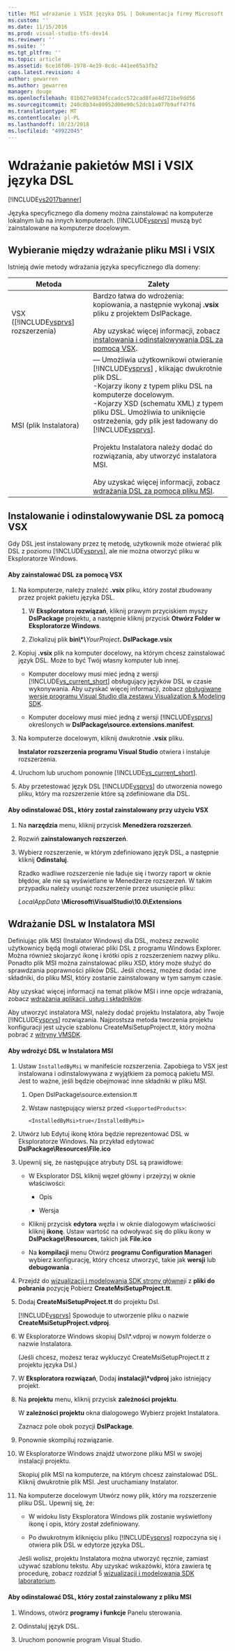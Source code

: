```yaml
---
title: MSI wdrażanie i VSIX języka DSL | Dokumentacja firmy Microsoft
ms.custom: ''
ms.date: 11/15/2016
ms.prod: visual-studio-tfs-dev14
ms.reviewer: ''
ms.suite: ''
ms.tgt_pltfrm: ''
ms.topic: article
ms.assetid: 6ce16f06-1978-4e19-8cdc-441ee65a3fb2
caps.latest.revision: 4
author: gewarren
ms.author: gewarren
manager: douge
ms.openlocfilehash: 81b027e9834fccadcc572cad8fae4d721be9dd56
ms.sourcegitcommit: 240c8b34e80952d00e90c52dcb1a077b9aff47f6
ms.translationtype: MT
ms.contentlocale: pl-PL
ms.lasthandoff: 10/23/2018
ms.locfileid: "49922045"
---
```

# <a name="msi-and-vsix-deployment-of-a-dsl"></a>Wdrażanie pakietów MSI i VSIX języka DSL
[!INCLUDE[vs2017banner](../includes/vs2017banner.md)]

Języka specyficznego dla domeny można zainstalować na komputerze lokalnym lub na innych komputerach. [!INCLUDE[vsprvs](../includes/vsprvs-md.md)] muszą być zainstalowane na komputerze docelowym.  
  
##  <a name="which"></a> Wybieranie między wdrażanie pliku MSI i VSIX  
 Istnieją dwie metody wdrażania języka specyficznego dla domeny:  
  
|Metoda|Zalety|  
|------------|--------------|  
|VSX ([!INCLUDE[vsprvs](../includes/vsprvs-md.md)] rozszerzenia)|Bardzo łatwa do wdrożenia: kopiowania, a następnie wykonaj **.vsix** pliku z projektem DslPackage.<br /><br /> Aby uzyskać więcej informacji, zobacz [instalowania i odinstalowywania DSL za pomocą VSX](#Installing).|  
|MSI (plik Instalatora)|— Umożliwia użytkownikowi otwieranie [!INCLUDE[vsprvs](../includes/vsprvs-md.md)] , klikając dwukrotnie plik DSL.<br />-Kojarzy ikony z typem pliku DSL na komputerze docelowym.<br />-Kojarzy XSD (schematu XML) z typem pliku DSL. Umożliwia to uniknięcie ostrzeżenia, gdy plik jest ładowany do [!INCLUDE[vsprvs](../includes/vsprvs-md.md)].<br /><br /> Projektu Instalatora należy dodać do rozwiązania, aby utworzyć instalatora MSI.<br /><br /> Aby uzyskać więcej informacji, zobacz [wdrażania DSL za pomocą pliku MSI](#msi).|  
  
##  <a name="Installing"></a> Instalowanie i odinstalowywanie DSL za pomocą VSX  
 Gdy DSL jest instalowany przez tę metodę, użytkownik może otwierać plik DSL z poziomu [!INCLUDE[vsprvs](../includes/vsprvs-md.md)], ale nie można otworzyć pliku w Eksploratorze Windows.  
  
#### <a name="to-install-a-dsl-by-using-the-vsx"></a>Aby zainstalować DSL za pomocą VSX  
  
1.  Na komputerze, należy znaleźć **.vsix** pliku, który został zbudowany przez projekt pakietu języka DSL.  
  
    1.  W **Eksploratora rozwiązań**, kliknij prawym przyciskiem myszy **DslPackage** projektu, a następnie kliknij przycisk **Otwórz Folder w Eksploratorze Windows**.  
  
    2.  Zlokalizuj plik **bin\\\*\\**_YourProject_**. DslPackage.vsix**  
  
2.  Kopiuj **.vsix** plik na komputer docelowy, na którym chcesz zainstalować język DSL. Może to być Twój własny komputer lub innej.  
  
    -   Komputer docelowy musi mieć jedną z wersji [!INCLUDE[vs_current_short](../includes/vs-current-short-md.md)] obsługujący języków DSL w czasie wykonywania. Aby uzyskać więcej informacji, zobacz [obsługiwane wersje programu Visual Studio dla zestawu Visualization & Modeling SDK](../modeling/supported-visual-studio-editions-for-visualization-amp-modeling-sdk.md).  
  
    -   Komputer docelowy musi mieć jedną z wersji [!INCLUDE[vsprvs](../includes/vsprvs-md.md)] określonych w **DslPackage\source.extensions.manifest**.  
  
3.  Na komputerze docelowym, kliknij dwukrotnie **.vsix** pliku.  
  
     **Instalator rozszerzenia programu Visual Studio** otwiera i instaluje rozszerzenia.  
  
4.  Uruchom lub uruchom ponownie [!INCLUDE[vs_current_short](../includes/vs-current-short-md.md)].  
  
5.  Aby przetestować język DSL [!INCLUDE[vsprvs](../includes/vsprvs-md.md)] do utworzenia nowego pliku, który ma rozszerzenie które są zdefiniowane dla DSL.  
  
#### <a name="to-uninstall-a-dsl-that-was-installed-by-using-vsx"></a>Aby odinstalować DSL, który został zainstalowany przy użyciu VSX  
  
1. Na **narzędzia** menu, kliknij przycisk **Menedżera rozszerzeń**.  
  
2. Rozwiń **zainstalowanych rozszerzeń**.  
  
3. Wybierz rozszerzenie, w którym zdefiniowano język DSL, a następnie kliknij **Odinstaluj**.  
  
   Rzadko wadliwe rozszerzenie nie ładuje się i tworzy raport w oknie błędów, ale nie są wyświetlane w Menedżerze rozszerzeń. W takim przypadku należy usunąć rozszerzenie przez usunięcie pliku:  
  
   *LocalAppData* **\Microsoft\VisualStudio\10.0\Extensions**  
  
##  <a name="msi"></a> Wdrażanie DSL w Instalatora MSI  
 Definiując plik MSI (Instalator Windows) dla DSL, możesz zezwolić użytkownicy będą mogli otwierać pliki DSL z programu Windows Explorer. Można również skojarzyć ikonę i krótki opis z rozszerzeniem nazwy pliku. Ponadto plik MSI można zainstalować pliku XSD, który może służyć do sprawdzania poprawności plików DSL. Jeśli chcesz, możesz dodać inne składniki, do pliku MSI, który zostanie zainstalowany w tym samym czasie.  
  
 Aby uzyskać więcej informacji na temat plików MSI i inne opcje wdrażania, zobacz [wdrażania aplikacji, usług i składników](../deployment/deploying-applications-services-and-components.md).  
  
 Aby utworzyć instalatora MSI, należy dodać projektu Instalatora, aby Twoje [!INCLUDE[vsprvs](../includes/vsprvs-md.md)] rozwiązania. Najprostsza metoda tworzenia projektu konfiguracji jest użycie szablonu CreateMsiSetupProject.tt, który można pobrać z [witryny VMSDK](http://go.microsoft.com/fwlink/?LinkID=186128).  
  
#### <a name="to-deploy-a-dsl-in-an-msi"></a>Aby wdrożyć DSL w Instalatora MSI  
  
1. Ustaw `InstalledByMsi` w manifeście rozszerzenia. Zapobiega to VSX jest instalowana i odinstalowywana z wyjątkiem za pomocą pakietu MSI. Jest to ważne, jeśli będzie obejmować inne składniki w pliku MSI.  
  
   1.  Open DslPackage\source.extension.tt  
  
   2.  Wstaw następujący wiersz przed `<SupportedProducts>`:  
  
       ```  
       <InstalledByMsi>true</InstalledByMsi>  
       ```  
  
2. Utwórz lub Edytuj ikonę która będzie reprezentować DSL w Eksploratorze Windows. Na przykład edytować **DslPackage\Resources\File.ico**  
  
3. Upewnij się, że następujące atrybuty DSL są prawidłowe:  
  
   -   W Eksplorator DSL kliknij węzeł główny i przejrzyj w oknie właściwości:  
  
       -   Opis  
  
       -   Wersja  
  
   -   Kliknij przycisk **edytora** węzła i w oknie dialogowym właściwości kliknij **ikonę**. Ustaw wartość na odwoływać się do pliku ikony w **DslPackage\Resources**, takich jak **File.ico**  
  
   -   Na **kompilacji** menu Otwórz **programu Configuration Manager**i wybierz konfigurację, który chcesz utworzyć, takie jak **wersji** lub **debugowania** .  
  
4. Przejdź do [wizualizacji i modelowania SDK strony głównej](http://go.microsoft.com/fwlink/?LinkID=186128)i z **pliki do pobrania** pozycję Pobierz **CreateMsiSetupProject.tt**.  
  
5. Dodaj **CreateMsiSetupProject.tt** do projektu Dsl.  
  
    [!INCLUDE[vsprvs](../includes/vsprvs-md.md)] Spowoduje to utworzenie pliku o nazwie **CreateMsiSetupProject.vdproj**.  
  
6. W Eksploratorze Windows skopiuj Dsl\\*.vdproj w nowym folderze o nazwie Instalatora.  
  
    (Jeśli chcesz, możesz teraz wykluczyć CreateMsiSetupProject.tt z projektu języka Dsl.)  
  
7. W **Eksploratora rozwiązań**, Dodaj **instalacji\\\*vdproj** jako istniejący projekt.  
  
8. Na **projektu** menu, kliknij przycisk **zależności projektu**.  
  
    W **zależności projektu** okna dialogowego Wybierz projekt Instalatora.  
  
    Zaznacz pole obok pozycji **DslPackage**.  
  
9. Ponownie skompiluj rozwiązanie.  
  
10. W Eksploratorze Windows znajdź utworzone pliku MSI w swojej instalacji projektu.  
  
     Skopiuj plik MSI na komputerze, na którym chcesz zainstalować DSL. Kliknij dwukrotnie plik MSI. Jest uruchamiany Instalator.  
  
11. Na komputerze docelowym Utwórz nowy plik, który ma rozszerzenie pliku DSL. Upewnij się, że:  
  
    -   W widoku listy Eksploratora Windows plik zostanie wyświetlony ikonę i opis, który został zdefiniowany.  
  
    -   Po dwukrotnym kliknięciu pliku [!INCLUDE[vsprvs](../includes/vsprvs-md.md)] rozpoczyna się i otwiera plik DSL w edytorze języka DSL.  
  
    Jeśli wolisz, projektu Instalatora można utworzyć ręcznie, zamiast używać szablonu tekstu. Aby uzyskać wskazówki, która zawiera tę procedurę, zobacz rozdział 5 [wizualizacji i modelowania SDK laboratorium](http://go.microsoft.com/fwlink/?LinkId=208878).  
  
#### <a name="to-uninstall-a-dsl-that-was-installed-from-an-msi"></a>Aby odinstalować DSL, który został zainstalowany z pliku MSI  
  
1.  Windows, otwórz **programy i funkcje** Panelu sterowania.  
  
2.  Odinstaluj język DSL.  
  
3.  Uruchom ponownie program Visual Studio.




